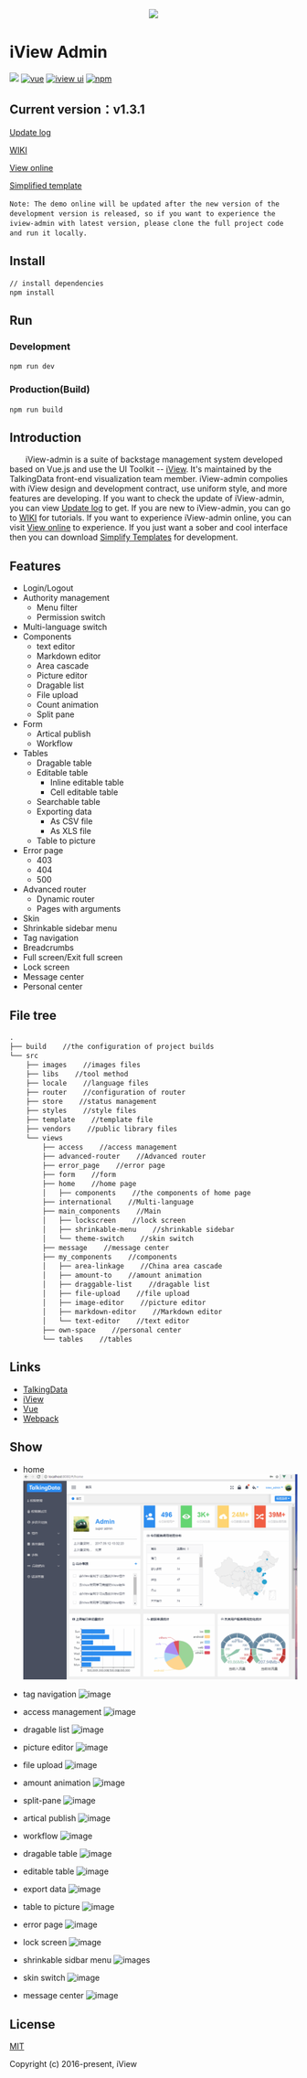 <p align="center">
    <a href="https://www.iviewui.com">
        <img width="200" src="https://file.iviewui.com/logo.svg">
    </a>
</p>

# iView Admin
[![](https://img.shields.io/travis/iview/iview-admin.svg?style=flat-square)](https://travis-ci.org/iview/iview-admin)
[![vue](https://img.shields.io/badge/vue-2.5.13-brightgreen.svg?style=flat-square)](https://github.com/vuejs/vue)
[![iview ui](https://img.shields.io/badge/iview-2.8.0-brightgreen.svg?style=flat-square)](https://github.com/iview/iview)
[![npm](https://img.shields.io/npm/l/express.svg)]()

## Current version：v1.3.1
[Update log](https://github.com/iview/iview-admin/releases)

[WIKI](https://github.com/iview/iview-admin/wiki)

[View online](https://iview.github.io/iview-admin)

[Simplified template](https://github.com/iview/iview-admin/tree/template)

`Note: The demo online will be updated after the new version of the development version is released, so if you want to experience the iview-admin with latest version, please clone the full project code and run it locally.`

## Install
```bush
// install dependencies
npm install
```
## Run
### Development
```bush
npm run dev
```
### Production(Build)
```bush
npm run build
```

## Introduction
&emsp;&emsp;iView-admin is a suite of backstage management system developed based on Vue.js and use the UI Toolkit -- [iView](https://www.iviewui.com). It's maintained by the TalkingData front-end visualization team member. iView-admin compolies with iView design and development contract, use uniform style, and more features are developing. If you want to check the update of iView-admin, you can view [Update log](https://github.com/iview/iview-admin/releases) to get. If you are new to iView-admin, you can go to [WIKI](https://github.com/iview/iview-admin/wiki) for tutorials. If you want to experience iView-admin online, you can visit [View online](https://iview.github.io/iview-admin) to experience. If you just want a sober and cool interface then you can download [Simplify Templates](https://github.com/iview/iview-admin/tree/template) for development.

## Features

- Login/Logout
- Authority management
    - Menu filter
    - Permission switch
- Multi-language switch
- Components
    - text editor
    - Markdown editor
    - Area cascade
    - Picture editor
    - Dragable list
    - File upload
    - Count animation
    - Split pane
- Form
    - Artical publish
    - Workflow
- Tables
    - Dragable table
    - Editable table
        - Inline editable table
        - Cell editable table
    - Searchable table
    - Exporting data
        - As CSV file
        - As XLS file
    - Table to picture
- Error page
    - 403
    - 404
    - 500
- Advanced router
    - Dynamic router
    - Pages with arguments
- Skin
- Shrinkable sidebar menu
- Tag navigation
- Breadcrumbs
- Full screen/Exit full screen
- Lock screen
- Message center
- Personal center

## File tree
```shell
.
├── build    //the configuration of project builds
└── src
    ├── images    //images files
    ├── libs    //tool method
    ├── locale    //language files
    ├── router    //configuration of router
    ├── store    //status management
    ├── styles    //style files
    ├── template    //template file
    ├── vendors    //public library files
    └── views
        ├── access    //access management
        ├── advanced-router    //Advanced router
        ├── error_page    //error page
        ├── form    //form
        ├── home    //home page
        │   ├── components    //the components of home page
        ├── international    //Multi-language
        ├── main_components    //Main
        │   ├── lockscreen    //lock screen
        │   ├── shrinkable-menu    //shrinkable sidebar
        │   └── theme-switch    //skin switch
        ├── message    //message center
        ├── my_components    //components
        │   ├── area-linkage    //China area cascade
        │   ├── amount-to    //amount animation
        │   ├── draggable-list    //dragable list
        │   ├── file-upload    //file upload
        │   ├── image-editor    //picture editor
        │   ├── markdown-editor    //Markdown editor
        │   └── text-editor    //text editor
        ├── own-space    //personal center
        └── tables    //tables
```

## Links

- [TalkingData](https://github.com/TalkingData)
- [iView](https://github.com/iview/iview)
- [Vue](https://github.com/vuejs/vue)
- [Webpack](https://github.com/webpack/webpack)

## Show

- home
![image](https://github.com/iview/iview-admin/raw/dev/github-gif/home.gif)

- tag navigation
![image](https://github.com/iview/iview-admin/raw/dev/github-gif/page-tags.gif)

- access management
![image](https://github.com/iview/iview-admin/raw/dev/github-gif/access.gif)

- dragable list
![image](https://github.com/iview/iview-admin/raw/dev/github-gif/dragable-list.gif)

- picture editor
![image](https://github.com/iview/iview-admin/raw/dev/github-gif/image-editor.gif)

- file upload
![image](https://github.com/iview/iview-admin/raw/dev/github-gif/upload.gif)

- amount animation
![image](https://github.com/iview/iview-admin/raw/dev/github-gif/amount-to.gif)

- split-pane
![image](https://github.com/iview/iview-admin/raw/dev/github-gif/split-pane.gif)

- artical publish
![image](https://github.com/iview/iview-admin/raw/dev/github-gif/article-publish.gif)

- workflow
![image](https://github.com/iview/iview-admin/raw/dev/github-gif/workflow.gif)

- dragable table
![image](https://github.com/iview/iview-admin/raw/dev/github-gif/dragable-table.gif)

- editable table
![image](https://github.com/iview/iview-admin/raw/dev/github-gif/editable-table.gif)

- export data
![image](https://github.com/iview/iview-admin/raw/dev/github-gif/exportable-table.gif)

- table to picture
![image](https://github.com/iview/iview-admin/raw/dev/github-gif/table2image.gif)

- error page
![image](https://github.com/iview/iview-admin/raw/dev/github-gif/error-page.gif)

- lock screen
![image](https://github.com/iview/iview-admin/raw/dev/github-gif/locking.gif)

- shrinkable sidbar menu
![image](https://github.com/iview/iview-admin/raw/dev/github-gif/sidebarmenu.gif)s

- skin switch
![image](https://github.com/iview/iview-admin/raw/dev/github-gif/theme.gif)

- message center
![image](https://github.com/iview/iview-admin/raw/dev/github-gif/message.gif)

## License
[MIT](http://opensource.org/licenses/MIT)

Copyright (c) 2016-present, iView

